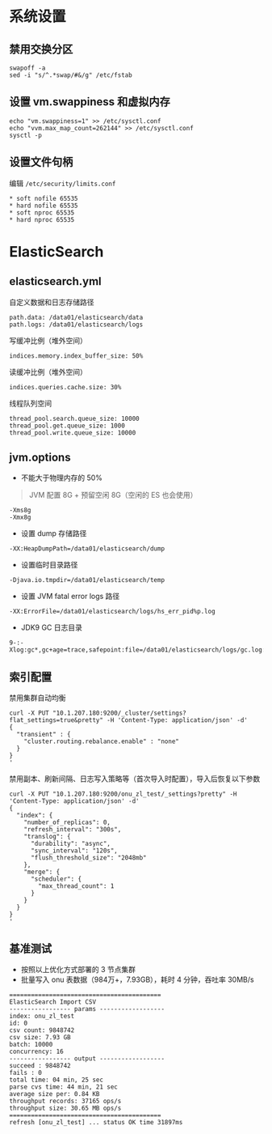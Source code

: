 # 系统设置

## 禁用交换分区

```shell
swapoff -a
sed -i "s/^.*swap/#&/g" /etc/fstab
```

## 设置 vm.swappiness 和虚拟内存

```shell
echo "vm.swappiness=1" >> /etc/sysctl.conf
echo "vvm.max_map_count=262144" >> /etc/sysctl.conf
sysctl -p
```

## 设置文件句柄

编辑 `/etc/security/limits.conf`

```shell
* soft nofile 65535
* hard nofile 65535
* soft nproc 65535
* hard nproc 65535
```

# ElasticSearch

## elasticsearch.yml

自定义数据和日志存储路径

```properties
path.data: /data01/elasticsearch/data
path.logs: /data01/elasticsearch/logs
```

写缓冲比例（堆外空间）

```properties
indices.memory.index_buffer_size: 50%
```

读缓冲比例（堆外空间）

```properties
indices.queries.cache.size: 30%
```

线程队列空间

```properties
thread_pool.search.queue_size: 10000
thread_pool.get.queue_size: 1000
thread_pool.write.queue_size: 10000
```

## jvm.options

* 不能大于物理内存的 50%

> JVM 配置 8G + 预留空闲 8G（空闲的 ES 也会使用）

```properties
-Xms8g
-Xmx8g
```

* 设置 dump 存储路径

```properties
-XX:HeapDumpPath=/data01/elasticsearch/dump
```

* 设置临时目录路径

```properties
-Djava.io.tmpdir=/data01/elasticsearch/temp
```

* 设置 JVM fatal error logs 路径

```properties
-XX:ErrorFile=/data01/elasticsearch/logs/hs_err_pid%p.log
```

* JDK9 GC 日志目录

```properties
9-:-Xlog:gc*,gc+age=trace,safepoint:file=/data01/elasticsearch/logs/gc.log:utctime,pid,tags:filecount=32,filesize=64m
```

## 索引配置

禁用集群自动均衡

```shell
curl -X PUT "10.1.207.180:9200/_cluster/settings?flat_settings=true&pretty" -H 'Content-Type: application/json' -d'
{
  "transient" : {
    "cluster.routing.rebalance.enable" : "none"
  }
}
'
```

禁用副本、刷新间隔、日志写入策略等（首次导入时配置），导入后恢复以下参数

```shell
curl -X PUT "10.1.207.180:9200/onu_zl_test/_settings?pretty" -H 'Content-Type: application/json' -d'
{
  "index": {
    "number_of_replicas": 0,
    "refresh_interval": "300s",
    "translog": {
      "durability": "async",
      "sync_interval": "120s",
      "flush_threshold_size": "2048mb"
    },
    "merge": {
      "scheduler": {
        "max_thread_count": 1
      }
    }
  }
}
'
```

## 基准测试

* 按照以上优化方式部署的 3 节点集群
* 批量写入 onu 表数据（984万+，7.93GB），耗时 4 分钟，吞吐率 30MB/s

```
==========================================
ElasticSearch Import CSV
----------------- params ------------------
index: onu_zl_test
id: 0
csv count: 9848742
csv size: 7.93 GB
batch: 10000
concurrency: 16
----------------- output ------------------
succeed : 9848742
fails : 0
total time: 04 min, 25 sec
parse cvs time: 44 min, 21 sec
average size per: 0.84 KB
throughput records: 37165 ops/s
throughput size: 30.65 MB ops/s
==========================================
refresh [onu_zl_test] ... status OK time 31897ms
```

